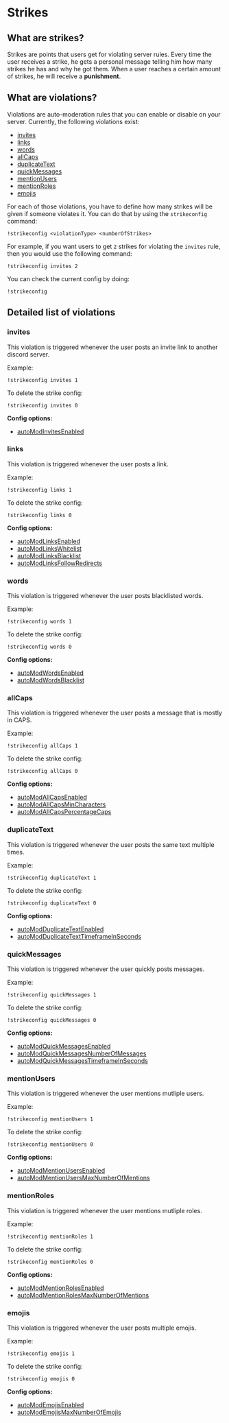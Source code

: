 # Strikes

## What are strikes?

Strikes are points that users get for violating server rules. Every time the user receives a strike, he gets a personal message telling him how many strikes he has and why he got them. When a user reaches a certain amount of strikes, he will receive a **punishment**.

## What are violations?

Violations are auto-moderation rules that you can enable or disable on your server. Currently, the following violations exist:

- [invites](strikes.md#invites)
- [links](strikes.md#links)
- [words](strikes.md#words)
- [allCaps](strikes.md#allcaps)
- [duplicateText](strikes.md#duplicatetext)
- [quickMessages](strikes.md#quickmessages)
- [mentionUsers](strikes.md#mentionusers)
- [mentionRoles](strikes.md#mentionroles)
- [emojis](strikes.md#emojis)

For each of those violations, you have to define how many strikes will be given if someone violates it. You can do that by using the `strikeconfig` command:

```text
!strikeconfig <violationType> <numberOfStrikes>
```

For example, if you want users to get `2` strikes for violating the `invites` rule, then you would use the following command:

```text
!strikeconfig invites 2
```

You can check the current config by doing:

```text
!strikeconfig
```

## Detailed list of violations

### invites

This violation is triggered whenever the user posts an invite link to another discord server.

Example:

`!strikeconfig invites 1`

To delete the strike config:

`!strikeconfig invites 0`

**Config options:**

- [autoModInvitesEnabled](https://docs.invites.gq/bot/other/configs#automodinvitesenabled)

### links

This violation is triggered whenever the user posts a link.

Example:

`!strikeconfig links 1`

To delete the strike config:

`!strikeconfig links 0`

**Config options:**

- [autoModLinksEnabled](https://docs.invites.gq/bot/other/configs#automodlinksenabled)
- [autoModLinksWhitelist](https://docs.invites.gq/bot/other/configs#automodlinkswhitelist)
- [autoModLinksBlacklist](https://docs.invites.gq/bot/other/configs#automodlinksblacklist)
- [autoModLinksFollowRedirects](https://docs.invites.gq/bot/other/configs#automodlinksfollowredirects)

### words

This violation is triggered whenever the user posts blacklisted words.

Example:

`!strikeconfig words 1`

To delete the strike config:

`!strikeconfig words 0`

**Config options:**

- [autoModWordsEnabled](https://docs.invites.gq/bot/other/configs#automodwordsenabled)
- [autoModWordsBlacklist](https://docs.invites.gq/bot/other/configs#automodwordsblacklist)

### allCaps

This violation is triggered whenever the user posts a message that is mostly in CAPS.

Example:

`!strikeconfig allCaps 1`

To delete the strike config:

`!strikeconfig allCaps 0`

**Config options:**

- [autoModAllCapsEnabled](https://docs.invites.gq/bot/other/configs#automodallcapsenabled)
- [autoModAllCapsMinCharacters](https://docs.invites.gq/bot/other/configs#automodallcapsmincharacters)
- [autoModAllCapsPercentageCaps](https://docs.invites.gq/bot/other/configs#automodallcapspercentagecaps)

### duplicateText

This violation is triggered whenever the user posts the same text multiple times.

Example:

`!strikeconfig duplicateText 1`

To delete the strike config:

`!strikeconfig duplicateText 0`

**Config options:**

- [autoModDuplicateTextEnabled](https://docs.invites.gq/bot/other/configs#automodduplicatetextenabled)
- [autoModDuplicateTextTimeframeInSeconds](https://docs.invites.gq/bot/other/configs#automodduplicatetexttimeframeinseconds)

### quickMessages

This violation is triggered whenever the user quickly posts messages.

Example:

`!strikeconfig quickMessages 1`

To delete the strike config:

`!strikeconfig quickMessages 0`

**Config options:**

- [autoModQuickMessagesEnabled](https://docs.invites.gq/bot/other/configs#automodquickmessagesenabled)
- [autoModQuickMessagesNumberOfMessages](https://docs.invites.gq/bot/other/configs#automodquickmessagesnumberofmessages)
- [autoModQuickMessagesTimeframeInSeconds](https://docs.invites.gq/bot/other/configs#automodquickmessagestimeframeinseconds)

### mentionUsers

This violation is triggered whenever the user mentions mutliple users.

Example:

`!strikeconfig mentionUsers 1`

To delete the strike config:

`!strikeconfig mentionUsers 0`

**Config options:**

- [autoModMentionUsersEnabled](https://docs.invites.gq/bot/other/configs#automodmentionusersenabled)
- [autoModMentionUsersMaxNumberOfMentions](https://docs.invites.gq/bot/other/configs#automodmentionusersmaxnumberofmentions)

### mentionRoles

This violation is triggered whenever the user mentions mutliple roles.

Example:

`!strikeconfig mentionRoles 1`

To delete the strike config:

`!strikeconfig mentionRoles 0`

**Config options:**

- [autoModMentionRolesEnabled](https://docs.invites.gq/bot/other/configs#automodmentionrolesenabled)
- [autoModMentionRolesMaxNumberOfMentions](https://docs.invites.gq/bot/other/configs#automodmentionrolesmaxnumberofmentions)

### emojis

This violation is triggered whenever the user posts multiple emojis.

Example:

`!strikeconfig emojis 1`

To delete the strike config:

`!strikeconfig emojis 0`

**Config options:**

- [autoModEmojisEnabled](https://docs.invites.gq/bot/other/configs#automodemojisenabled)
- [autoModEmojisMaxNumberOfEmojis](https://docs.invites.gq/bot/other/configs#automodemojismaxnumberofemojis)

